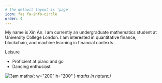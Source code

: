 ```yaml
---
# the default layout is 'page'
icon: fas fa-info-circle
order: 4
---
```


My name is Xin An. I am currently an undergraduate mathematics student at University College London. I am interested in quantitative finance, blockchain, and machine learning in financial contexts.

Leisure
* Proficient at piano and go
* Dancing enthusiast

![3am maths](https://cdn.verbub.com/images/my-blanket-when-i-try-to-find-the-long-side-at-3-285428.jpg){: w="200" h="200" }
_maths in nature:)_
